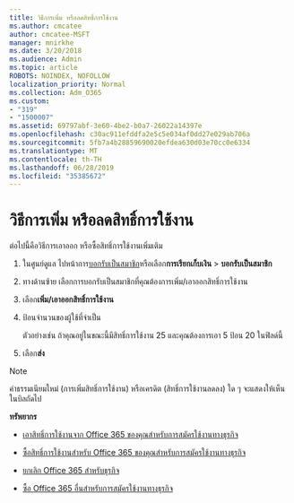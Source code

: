 ```yaml
---
title: วิธีการเพิ่ม หรือลดสิทธิ์การใช้งาน
ms.author: cmcatee
author: cmcatee-MSFT
manager: mnirkhe
ms.date: 3/20/2018
ms.audience: Admin
ms.topic: article
ROBOTS: NOINDEX, NOFOLLOW
localization_priority: Normal
ms.collection: Adm_O365
ms.custom:
- "319"
- "1500007"
ms.assetid: 69797abf-3e60-4be2-b0a7-26022a14397e
ms.openlocfilehash: c30ac911efddfa2e5c5e034af0dd27e029ab706a
ms.sourcegitcommit: 5fb7a4b28859690020efdea630d03e70cc0e6334
ms.translationtype: MT
ms.contentlocale: th-TH
ms.lasthandoff: 06/28/2019
ms.locfileid: "35385672"
---
```

# <a name="how-to-add-or-reduce-licenses"></a>วิธีการเพิ่ม หรือลดสิทธิ์การใช้งาน

ต่อไปนี้คือวิธีการเอาออก หรือซื้อสิทธิ์การใช้งานเพิ่มเติม
  
1. ในศูนย์ดูแล ไปหน้าการ[บอกรับเป็นสมาชิก](https://go.microsoft.com/fwlink/p/?linkid=842054)หรือเลือก**การเรียกเก็บเงิน** \> **บอกรับเป็นสมาชิก**

2. ทางด้านซ้าย เลือกการบอกรับเป็นสมาชิกที่คุณต้องการเพิ่ม/เอาออกสิทธิ์การใช้งาน

3. เลือก**เพิ่ม/เอาออกสิทธิ์การใช้งาน**

4. ป้อนจำนวนของผู้ใช้ที่จำเป็น

    ตัวอย่างเช่น ถ้าคุณอยู่ในขณะนี้มีสิทธิ์การใช้งาน 25 และคุณต้องการเอา 5 ป้อน 20 ในฟิลด์นี้

5. เลือก**ส่ง**

> [!NOTE]
> ค่าธรรมเนียมใหม่ (การเพิ่มสิทธิ์การใช้งาน) หรือเครดิต (สิทธิ์การใช้งานลดลง) ใด ๆ จะแสดงให้เห็นในบิลถัดไป
  
 **ทรัพยากร**
  
- [เอาสิทธิ์การใช้งานจาก Office 365 ของคุณสำหรับการสมัครใช้งานทางธุรกิจ](https://support.office.com/article/9c64d127-e2dd-4ecc-81f5-2f87e5a74803)

- [ซื้อสิทธิ์การใช้งานสำหรับ Office 365 ของคุณสำหรับการสมัครใช้งานทางธุรกิจ](https://support.office.com/article/36081d8d-b3fa-4948-8c34-e217bba825e1)

- [ยกเลิก Office 365 สำหรับธุรกิจ](https://support.office.com/article/b1bc0bef-4608-4601-813a-cdd9f746709a)

- [ซื้อ Office 365 อื่นสำหรับการสมัครใช้งานทางธุรกิจ](https://support.office.com/article/fab3b86c-3359-4042-8692-5d4dc7550b7c)
